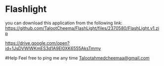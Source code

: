 # Flashlight
you can download this application from the following link:
https://github.com/TalootCheema/FlashLight/files/2370580/FlashLight.v1.zip

https://drive.google.com/open?id=1JsDVWlWKmES3d1A9El0XK6555AksTmmy

#Help
Feel free to ping me any time Talootahmedcheemaa@gmail.com
